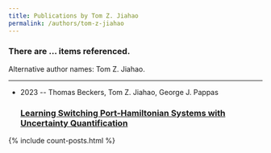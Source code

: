 ```yaml
---
title: Publications by Tom Z. Jiahao
permalink: /authors/tom-z-jiahao
---
```


<h3 id="number-posts">There are ... items referenced.</h3>
<p id='info-authors'>Alternative author names: Tom Z. Jiahao.</p>
<hr />
<ul class="post-list">
<li><span class='post-meta'>2023 -- Thomas Beckers, Tom Z. Jiahao, George J. Pappas</span><h3><a class='post-link' href="{{ site.baseurl }}/learning-switching-port-hamiltonian-systems-with-uncertainty-quantification">Learning Switching Port-Hamiltonian Systems with Uncertainty Quantification</a></h3></li>

</ul>
{% include count-posts.html %}

